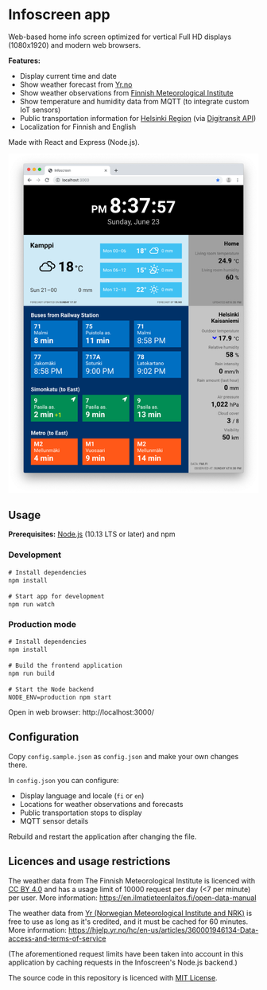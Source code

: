 # Infoscreen app

Web-based home info screen optimized for vertical Full HD displays (1080x1920) and modern web browsers.

**Features:**

- Display current time and date
- Show weather forecast from [Yr.no](https://www.yr.no/?spr=eng)
- Show weather observations from [Finnish Meteorological Institute](https://en.ilmatieteenlaitos.fi/open-data)
- Show temperature and humidity data from MQTT (to integrate custom IoT sensors)
- Public transportation information for [Helsinki Region](https://www.hsl.fi/en) (via [Digitransit API](https://digitransit.fi/en/))
- Localization for Finnish and English

Made with React and Express (Node.js).

![Screenshot](https://github.com/petterin/infoscreen/blob/master/resources/screenshot.png)

## Usage

**Prerequisites:** [Node.js](https://nodejs.org/) (10.13 LTS or later) and npm

### Development

    # Install dependencies
    npm install

    # Start app for development
    npm run watch

### Production mode

    # Install dependencies
    npm install

    # Build the frontend application
    npm run build

    # Start the Node backend
    NODE_ENV=production npm start

Open in web browser: http://localhost:3000/

## Configuration

Copy `config.sample.json` as `config.json` and make your own changes there.

In `config.json` you can configure:

- Display language and locale (`fi` or `en`)
- Locations for weather observations and forecasts
- Public transportation stops to display
- MQTT sensor details

Rebuild and restart the application after changing the file.

## Licences and usage restrictions

The weather data from The Finnish Meteorological Institute is licenced with [CC BY 4.0](https://en.ilmatieteenlaitos.fi/open-data-licence) and has a usage limit of 10000 request per day (<7 per minute) per user. More information: https://en.ilmatieteenlaitos.fi/open-data-manual

The weather data from [Yr (Norwegian Meteorological Institute and NRK)](https://hjelp.yr.no/hc/en-us/sections/360000421433-Free-weather-data) is free to use as long as it's credited, and it must be cached for 60 minutes. More information: https://hjelp.yr.no/hc/en-us/articles/360001946134-Data-access-and-terms-of-service

(The aforementioned request limits have been taken into account in this application by caching requests in the Infoscreen's Node.js backend.)

The source code in this repository is licenced with [MIT License](LICENSE).
